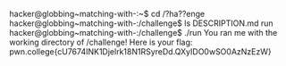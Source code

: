 hacker@globbing~matching-with-:~$ cd /?ha??enge
hacker@globbing~matching-with-:/challenge$ ls
DESCRIPTION.md  run
hacker@globbing~matching-with-:/challenge$ ./run
You ran me with the working directory of /challenge! Here is your flag:
pwn.college{cU7674INK1Djelrk18N1RSyreDd.QXyIDO0wSO0AzNzEzW}
